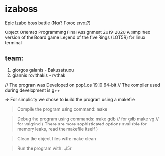 # izaboss
Epic Izabo boss battle (Ναι? Ποιος ειναι?)

Object Oriented Programming Final Assignment 2019-2020
A simplified version of the Board game Legend of the five Rings (LOT5R) for linux terminal

## team:
1) giorgos galanis - Bakusatsuou
2) giannis rovithakis - rvthak

// The program was Developed on pop!_os 19.10 64-bit
// The compiler used during development is g++

 => For simplicity we chose to build the program using a makefile
> Compile the program using command:
make

> Debug the program using commands:
make gdb 	// for gdb
make vg		// for valgrind
( There are more sophisticated options available for memory leaks, read the makefile itself )

> Clean the object files with:
make clean

> Run the program with:
./l5r
